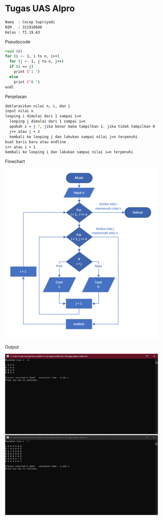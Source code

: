 # Tugas UAS Alpro
```sh
Nama  : Cecep Supriyadi
NIM   : 311910688
Kelas : TI.19.A3
```

Pseudocode
```sh
read (n)
for (i <- 1, i to n, i++)
  for (j <- 1, j to n, j++)
  if (i == j)
    print ("1 ")
  else
    print ("0 ")
endl
```

Penjelasan
```sh
deklarasikan nilai n, i, dan j
input nilai n
looping i dimulai dari 1 sampai i=n
  looping j dimulai dari 1 sampai j=n
  apakah i = j ?, jika benar maka tampilkan 1. jika tidak tampilkan 0
  j++ atau j + 1
  kembali ke looping j dan lakukan sampai nilai j=n terpenuhi
buat baris baru atau endline
i++ atau i + 1
kembali ke looping i dan lakukan sampai nilai i=n terpenuhi
```
 
Flowchart
 
![Flowchart](https://raw.githubusercontent.com/Cecep0509/uas_alpro/master/Screenshot/flowchart.png)


Output
 
![Output1](https://raw.githubusercontent.com/Cecep0509/uas_alpro/master/Screenshot/Output1.PNG)
![Output2](https://raw.githubusercontent.com/Cecep0509/uas_alpro/master/Screenshot/Output2.PNG)
